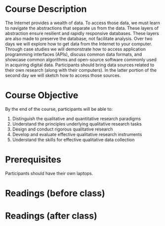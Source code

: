 # Course Description 

The Internet provides a wealth of data. To access those data, we must learn to navigate the abstractions that separate us from the data. These layers of abstraction ensure resilient and rapidly responsive databases. These layers are also made to preserve the database, not facilitate analysis. Over two days we will explore how to get data from the Internet to your computer. Through case studies we will demonstrate how to access application programming interfaces (APIs), discuss common data formats, and showcase common algorithms and open-source software commonly used in acquiring digital data. Participants should bring data sources related to their own research (along with their computers). In the latter portion of the second day we will sketch how to access those sources.

# Course Objective 

By the end of the course, participants will be able to:

1. Distinguish the qualitative and quantitative research paradigms
1. Understand the principles underlying qualitative research tasks
1. Design and conduct rigorous qualitative research
1. Develop and evaluate effective qualitative research instruments
1. Understand the skills for effective qualitative data collection

# Prerequisites

Participants should have their own laptops.

# Readings (before class)

# Readings (after class)
